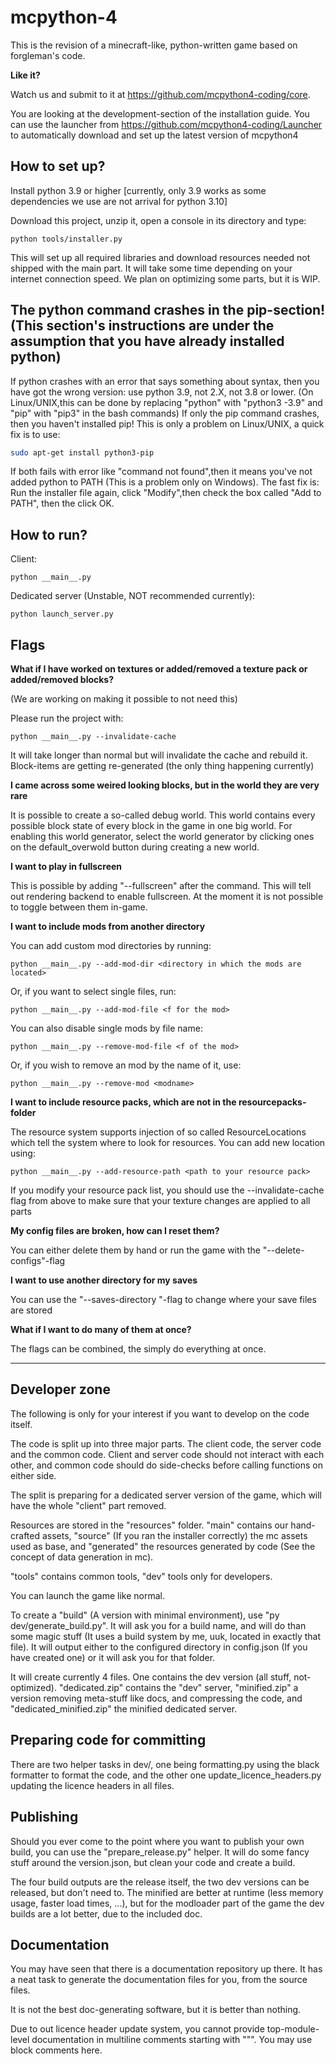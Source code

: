 # mcpython-4
This is the revision of a minecraft-like, python-written game based on forgleman's code.

**Like it?**

Watch us and submit to it at https://github.com/mcpython4-coding/core.

You are looking at the development-section of the installation guide.
You can use the launcher from https://github.com/mcpython4-coding/Launcher
to automatically download and set up the latest version of mcpython4

How to set up?
-----------------------------------------------------------------------------------------------------
Install python 3.9 or higher [currently, only 3.9 works as some dependencies we use are not arrival for python 3.10]

Download this project, unzip it, open a console in its directory and type:

```shell script
python tools/installer.py
```

This will set up all required libraries and download resources needed not shipped with the main part.
It will take some time depending on your internet connection speed. We plan on optimizing some parts,
but it is WIP.

The python command crashes in the pip-section! (This section's instructions are under the assumption that you have already installed python)
----------------------------------------------------------------------------------------------------
If python crashes with an error that says something about syntax, then you have got the wrong version: use python 3.9, not 2.X, not 3.8 or lower.
(On Linux/UNIX,this can be done by replacing "python" with "python3 -3.9" and "pip" with "pip3" in the bash commands)
If only the pip command crashes, then you haven't installed pip! This is only a problem on Linux/UNIX, a quick fix is to use:
```bash
sudo apt-get install python3-pip
```
If both fails with error like "command not found",then it means you've not added python to PATH (This is a problem only on Windows). The fast fix is:
Run the installer file again, click "Modify",then check the box called "Add to PATH", then the click OK.

How to run?
-----------------------------------------------------------------------------------------------------
Client:
```shell script
python __main__.py
```

Dedicated server (Unstable, NOT recommended currently):
```shell script
python launch_server.py
```

Flags
-----------------------------------------------------------------------------------------------------

**What if I have worked on textures or added/removed a texture pack or added/removed blocks?**

(We are working on making it possible to not need this)


Please run the project with:
```shell script
python __main__.py --invalidate-cache
```
 It will take longer than normal but will invalidate the cache and rebuild it.
 Block-items are getting re-generated (the only thing happening currently)
 
 
 **I came across some weired looking blocks, but in the world they are very rare**
 
 
It is possible to create a so-called debug world. This world contains every possible block state of every block in the game in one big world.
For enabling this world generator, select the world generator by clicking ones on the default_overwold button
during creating a new world.

 **I want to play in fullscreen**

This is possible by adding "--fullscreen" after the command. This will tell out
rendering backend to enable fullscreen. At the moment it is not possible to toggle between them
in-game.

 **I want to include mods from another directory**
 
 You can add custom mod directories by running:
 ```shell script
python __main__.py --add-mod-dir <directory in which the mods are located>
```
Or, if you want to select single files, run:
```shell script
python __main__.py --add-mod-file <f for the mod>
```

You can also disable single mods by file name:
```shell script
python __main__.py --remove-mod-file <f of the mod>
```

Or, if you wish to remove an mod by the name of it, use:
```shell script
python __main__.py --remove-mod <modname>
```

 **I want to include resource packs, which are not in the resourcepacks-folder**
 
The resource system supports injection of so called ResourceLocations which tell the system
where to look for resources. You can add new location using:
```shell script
python __main__.py --add-resource-path <path to your resource pack>
```

If you modify your resource pack list, you should use the --invalidate-cache flag from above to make
sure that your texture changes are applied to all parts


**My config files are broken, how can I reset them?**
 
You can either delete them by hand or run the game with the "--delete-configs"-flag

**I want to use another directory for my saves**

You can use the "--saves-directory <directory>"-flag to change where your save files are stored

**What if I want to do many of them at once?**


The flags can be combined, the simply do everything at once.


---

Developer zone
-

The following is only for your interest if you want to develop on the code itself.

The code is split up into three major parts. The client code, the server code and the common code.
Client and server code should not interact with each other, and common code should do side-checks
before calling functions on either side.

The split is preparing for a dedicated server version of the game, which will have the whole "client" part
removed.

Resources are stored in the "resources" folder. "main" contains our hand-crafted assets, "source" (If you ran the 
installer correctly) the mc assets used as base, and "generated" the resources generated by code
(See the concept of data generation in mc).

"tools" contains common tools, "dev" tools only for developers.

You can launch the game like normal.

To create a "build" (A version with minimal environment), use "py dev/generate_build.py". It will ask
you for a build name, and will do than some magic stuff (It uses a build system by me, uuk, located in exactly that 
file). It will output either to the configured directory in config.json (If you have created one) or it will
ask you for that folder.

It will create currently 4 files. One contains the dev version (all stuff, not-optimized).
"dedicated.zip" contains the "dev" server, "minified.zip" a version removing meta-stuff like docs, and compressing
the code, and "dedicated_minified.zip" the minified dedicated server.

Preparing code for committing
-

There are two helper tasks in dev/, one being formatting.py using the black formatter to format the code, and the
other one update_licence_headers.py updating the licence headers in all files.

Publishing
-

Should you ever come to the point where you want to publish your own build, you can use the "prepare_release.py"
helper. It will do some fancy stuff around the version.json, but clean your code and create a build.

The four build outputs are the release itself, the two dev versions can be released, but don't need to.
The minified are better at runtime (less memory usage, faster load times, ...), but for the modloader part
of the game the dev builds are a lot better, due to the included doc.

Documentation
-

You may have seen that there is a documentation repository up there.
It has a neat task to generate the documentation files for you, from the source files.

It is not the best doc-generating software, but it is better than nothing.

Due to out licence header update system, you cannot provide top-module-level documentation in multiline comments 
starting with """. You may use block comments here.


